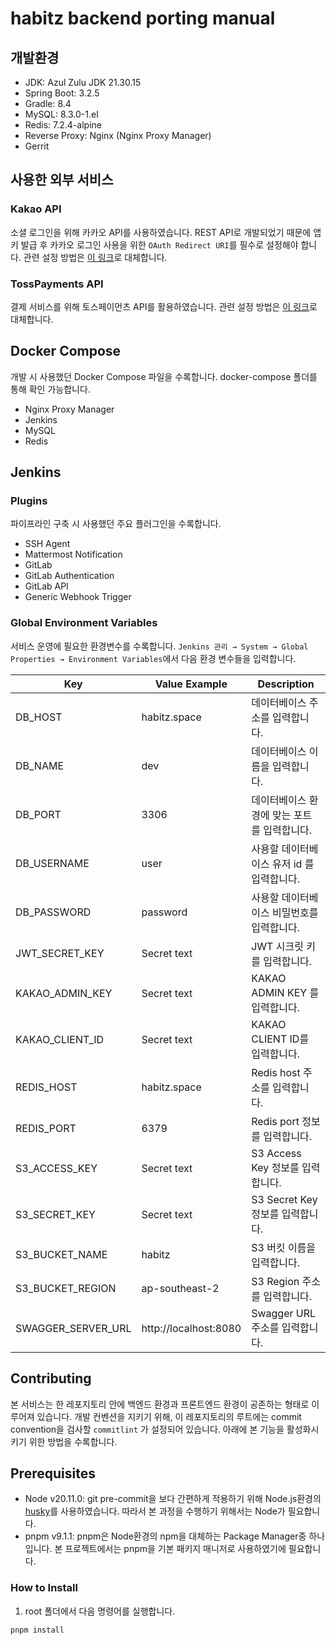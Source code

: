 # habitz backend porting manual

## 개발환경

- JDK: Azul Zulu JDK 21.30.15
- Spring Boot: 3.2.5
- Gradle: 8.4
- MySQL: 8.3.0-1.el
- Redis: 7.2.4-alpine
- Reverse Proxy: Nginx (Nginx Proxy Manager)
- Gerrit

## 사용한 외부 서비스

### Kakao API

소셜 로그인을 위해 카카오 API를 사용하였습니다. REST API로 개발되었기 때문에 앱 키 발급 후 카카오 로그인 사용을 위한 `OAuth Redirect URI`를 필수로 설정해야 합니다. 관련 설정 방법은 [이 링크](https://developers.kakao.com/docs/latest/ko/kakaologin/rest-api)로 대체합니다.

### TossPayments API

결제 서비스를 위해 토스페이먼츠 API를 활용하였습니다. 관련 설정 방법은 [이 링크](https://www.tosspayments.com/)로 대체합니다.

## Docker Compose

개발 시 사용했던 Docker Compose 파일을 수록합니다. docker-compose 폴더를 통해 확인 가능합니다.

- Nginx Proxy Manager
- Jenkins
- MySQL
- Redis

## Jenkins

### Plugins

파이프라인 구축 시 사용했던 주요 플러그인을 수록합니다.

- SSH Agent
- Mattermost Notification
- GitLab
- GitLab Authentication
- GitLab API
- Generic Webhook Trigger

### Global Environment Variables

서비스 운영에 필요한 환경변수를 수록합니다. `Jenkins 관리 → System → Global Properties → Environment Variables`에서 다음 환경 변수들을 입력합니다.

| Key                | Value Example         | Description                                 |
| ------------------ | --------------------- | ------------------------------------------- |
| DB_HOST            | habitz.space          | 데이터베이스 주소를 입력합니다.             |
| DB_NAME            | dev                   | 데이터베이스 이름을 입력합니다.             |
| DB_PORT            | 3306                  | 데이터베이스 환경에 맞는 포트를 입력합니다. |
| DB_USERNAME        | user                  | 사용할 데이터베이스 유저 id 를 입력합니다.  |
| DB_PASSWORD        | password              | 사용할 데이터베이스 비밀번호를 입력합니다.  |
| JWT_SECRET_KEY     | Secret text           | JWT 시크릿 키를 입력합니다.                 |
| KAKAO_ADMIN_KEY    | Secret text           | KAKAO ADMIN KEY 를 입력합니다.              |
| KAKAO_CLIENT_ID    | Secret text           | KAKAO CLIENT ID를 입력합니다.               |
| REDIS_HOST         | habitz.space          | Redis host 주소를 입력합니다.               |
| REDIS_PORT         | 6379                  | Redis port 정보를 입력합니다.               |
| S3_ACCESS_KEY      | Secret text           | S3 Access Key 정보를 입력합니다.            |
| S3_SECRET_KEY      | Secret text           | S3 Secret Key 정보를 입력합니다.            |
| S3_BUCKET_NAME     | habitz                | S3 버킷 이름을 입력합니다.                  |
| S3_BUCKET_REGION   | ap-southeast-2        | S3 Region 주소를 입력합니다.                |
| SWAGGER_SERVER_URL | http://localhost:8080 | Swagger URL 주소를 입력합니다.              |

## Contributing

본 서비스는 한 레포지토리 안에 백엔드 환경과 프론트엔드 환경이 공존하는 형태로 이루어져 있습니다. 개발 컨벤션을 지키기 위해, 이 레포지토리의 루트에는 commit convention을 검사할 `commitlint` 가 설정되어 있습니다. 아래에 본 기능을 활성화시키기 위한 방법을 수록합니다.

## Prerequisites

- Node v20.11.0: git pre-commit을 보다 간편하게 적용하기 위해 Node.js환경의 [husky](https://typicode.github.io/husky/)를 사용하였습니다. 따라서 본 과정을 수행하기 위해서는 Node가 필요합니다.
- pnpm v9.1.1: pnpm은 Node환경의 npm을 대체하는 Package Manager중 하나입니다. 본 프로젝트에서는 pnpm을 기본 패키지 매니저로 사용하였기에 필요합니다.

### How to Install

1. root 폴더에서 다음 명령어를 실행합니다.

```bash
pnpm install
```

